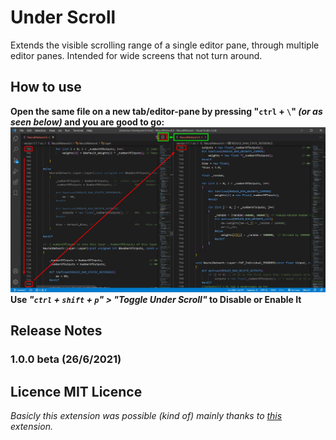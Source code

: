 
#  Under Scroll 

  

Extends the visible scrolling range of a single editor pane, through multiple editor panes. Intended for wide screens that not turn around.

  
## How to use   
**Open the same file on a new tab/editor-pane by pressing   "```ctrl``` + ```\```"  *(or as seen below)* and you are good to go:**
![Example Image](https://github.com/GiorgosXou/under-scroll/raw/master/image.jpg)
**Use _"```ctrl``` + ```shift``` + ```p```" > "Toggle Under Scroll"_ to Disable or Enable It**
##  Release Notes  

###  1.0.0 beta (26/6/2021)

  
 
Licence
MIT Licence
-----------------------------------------------------------------------------------------------------------
_Basicly this extension was possible _(kind of)_ mainly thanks to [this](https://marketplace.visualstudio.com/items?itemName=masakit.synchronized-scrolling) extension._
